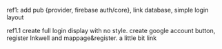 ref1: add pub {provider, firebase auth/core}, link database, simple login layout

ref1.1 create full login display with no style. create google account button, register Inkwell and mappage&register. a little bit link